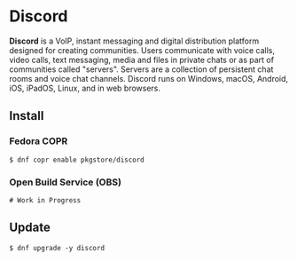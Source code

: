 # Discord

**Discord** is a VoIP, instant messaging and digital distribution platform designed for creating communities. Users communicate with voice calls, video calls, text messaging, media and files in private chats or as part of communities called "servers". Servers are a collection of persistent chat rooms and voice chat channels. Discord runs on Windows, macOS, Android, iOS, iPadOS, Linux, and in web browsers.

## Install

### Fedora COPR

```
$ dnf copr enable pkgstore/discord
```

### Open Build Service (OBS)

```
# Work in Progress
```

## Update

```
$ dnf upgrade -y discord
```
